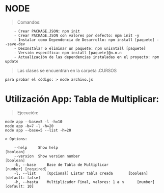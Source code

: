 # NODE

> Comandos:

        - Crear PACKAGE.JSON: npm init
        - Crear PACKAGE.JSON con valores por defecto: npm init -y
        - Instalar como Dependencia de Desarrollo: npm install [paquete] --save-dev
        - DesInstalar o eliminar un paquete: npm unisntall [paquete]
        - Versión específica: npm install [paquete]@n.n.n
        - Actualización de las dependencias instaladas en el proyecto: npm update

> Las clases se encuentran en la carpeta .CURSOS

    para probar el código: > node archivo.js

# Utilización App: Tabla de Multiplicar:

> Ejecución:

    node app --base=5 -l -h=10
    node app -b=7 -l -h=20
    node app --base=5 --list -h=20

```
> Options:

    --help     Show help                                                [boolean]
    --version  Show version number                                      [boolean]
    -b, --base     Base de Tabla de Multiplicar                [number] [required]
    -l, --list     [Opcional] Listar tabla creada       [boolean] [default: false]
    -h, --hasta    Multiplicador Final, valores: 1 a n      [number] [default: 10]
```
